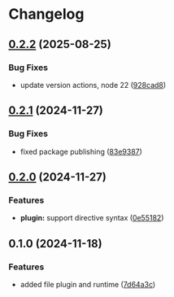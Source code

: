 # Changelog

## [0.2.2](https://github.com/diplodoc-platform/file-extension/compare/v0.2.1...v0.2.2) (2025-08-25)


### Bug Fixes

* update version actions, node 22 ([928cad8](https://github.com/diplodoc-platform/file-extension/commit/928cad8833fd12fccd1bcad6205bf81ed9311574))

## [0.2.1](https://github.com/diplodoc-platform/file-extension/compare/v0.2.0...v0.2.1) (2024-11-27)


### Bug Fixes

* fixed package publishing ([83e9387](https://github.com/diplodoc-platform/file-extension/commit/83e9387df64e5b676845cc9a91f75f11cd9ee81b))

## [0.2.0](https://github.com/diplodoc-platform/file-extension/compare/v0.1.0...v0.2.0) (2024-11-27)


### Features

* **plugin:** support directive syntax ([0e55182](https://github.com/diplodoc-platform/file-extension/commit/0e551828a3ef61b1b29338f1fbb8198ee2942ba1))

## 0.1.0 (2024-11-18)

### Features

- added file plugin and runtime ([7d64a3c](https://github.com/diplodoc-platform/file-extension/commit/7d64a3c2f594c34849a5fe3f3865816fb65d32af))
